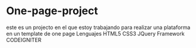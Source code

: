 One-page-project
================

este es un projecto en el que estoy trabajando para realizar una plataforma en un template de one page  Lenguajes   HTML5  CSS3 JQuery  Framework   CODEIGNITER 
